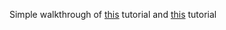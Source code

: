 Simple walkthrough of [this](https://www.youtube.com/watch?v=QgMQeLymAdU) tutorial and [this](https://www.youtube.com/watch?v=_a5j7KoflTs) tutorial